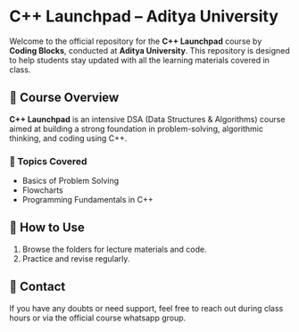 # C++ Launchpad – Aditya University

Welcome to the official repository for the **C++ Launchpad** course by **Coding Blocks**, conducted at **Aditya University**. This repository is designed to help students stay updated with all the learning materials covered in class.

## 📘 Course Overview

**C++ Launchpad** is an intensive DSA (Data Structures & Algorithms) course aimed at building a strong foundation in problem-solving, algorithmic thinking, and coding using C++. 

### 🧠 Topics Covered
- Basics of Problem Solving
- Flowcharts
- Programming  Fundamentals in C++

## 🔗 How to Use
1. Browse the folders for lecture materials and code.
2. Practice and revise regularly.

## 📩 Contact
If you have any doubts or need support, feel free to reach out during class hours or via the official course whatsapp group.
